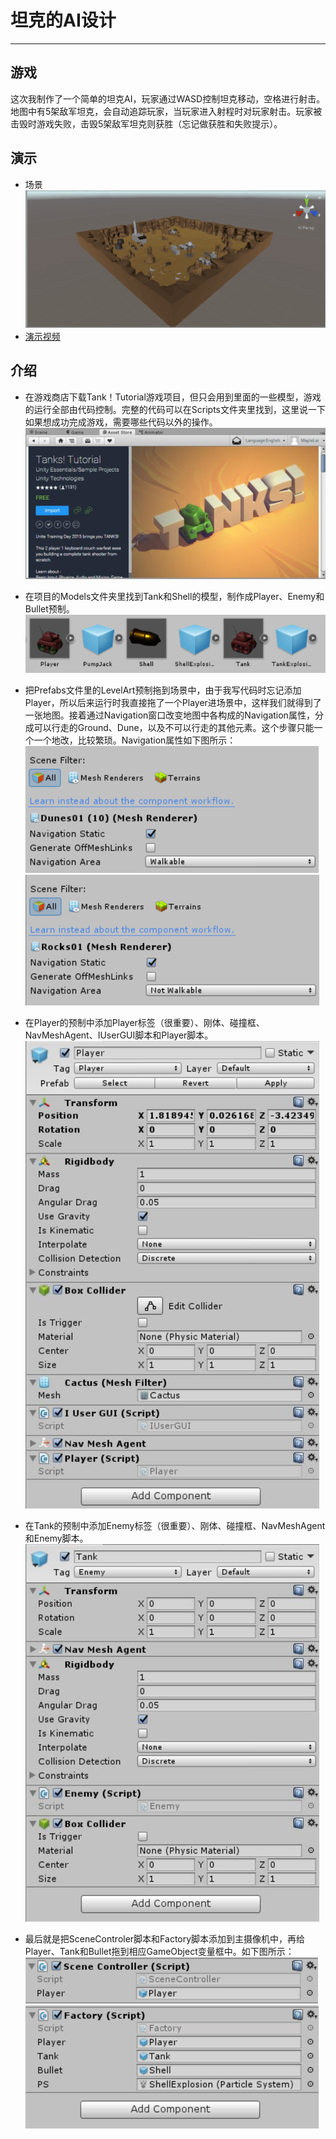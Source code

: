 # 坦克的AI设计
--------------
## 游戏
这次我制作了一个简单的坦克AI，玩家通过WASD控制坦克移动，空格进行射击。地图中有5架敌军坦克，会自动追踪玩家，当玩家进入射程时对玩家射击。玩家被击毁时游戏失败，击毁5架敌军坦克则获胜（忘记做获胜和失败提示）。

## 演示
+ 场景
![plane](https://raw.githubusercontent.com/MapleLai/Homework9/master/Screenshot/Plane.png)
+ [演示视频](https://pan.baidu.com/s/1UCd-Qk4OLCmzgr4dTmVoyw)

## 介绍
+ 在游戏商店下载Tank！Tutorial游戏项目，但只会用到里面的一些模型，游戏的运行全部由代码控制。完整的代码可以在Scripts文件夹里找到，这里说一下如果想成功完成游戏，需要哪些代码以外的操作。
![Tanks](https://raw.githubusercontent.com/MapleLai/Homework9/master/Screenshot/Tanks.jpg)

+ 在项目的Models文件夹里找到Tank和Shell的模型，制作成Player、Enemy和Bullet预制。
![prefabs](https://raw.githubusercontent.com/MapleLai/Homework9/master/Screenshot/Prefabs.png)

+ 把Prefabs文件里的LevelArt预制拖到场景中，由于我写代码时忘记添加Player，所以后来运行时我直接拖了一个Player进场景中，这样我们就得到了一张地图。接着通过Navigation窗口改变地图中各构成的Navigation属性，分成可以行走的Ground、Dune，以及不可以行走的其他元素。这个步骤只能一个一个地改，比较繁琐。Navigation属性如下图所示：
![walkable](https://raw.githubusercontent.com/MapleLai/Homework9/master/Screenshot/walkable.png)
![unwalkable](https://raw.githubusercontent.com/MapleLai/Homework9/master/Screenshot/unwalkable.png)

+ 在Player的预制中添加Player标签（很重要）、刚体、碰撞框、NavMeshAgent、IUserGUI脚本和Player脚本。
![Player](https://raw.githubusercontent.com/MapleLai/Homework9/master/Screenshot/Player.jpg)

+ 在Tank的预制中添加Enemy标签（很重要）、刚体、碰撞框、NavMeshAgent和Enemy脚本。
![Tank](https://raw.githubusercontent.com/MapleLai/Homework9/master/Screenshot/Tank.jpg)

+ 最后就是把SceneControler脚本和Factory脚本添加到主摄像机中，再给Player、Tank和Bullet拖到相应GameObject变量框中。如下图所示：
![SceneControler](https://raw.githubusercontent.com/MapleLai/Homework9/master/Screenshot/Scene%20Controller.png)
![Factory](https://raw.githubusercontent.com/MapleLai/Homework9/master/Screenshot/Factory.png)
